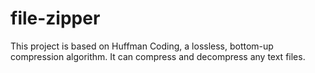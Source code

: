 # file-zipper

This project is based on Huffman Coding, a lossless, bottom-up compression algorithm. It can compress and decompress any text files.
